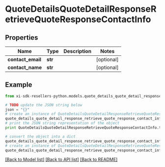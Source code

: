 # QuoteDetailsQuoteDetailResponseRetrieveQuoteResponseContactInfo


## Properties

Name | Type | Description | Notes
------------ | ------------- | ------------- | -------------
**contact_email** | **str** |  | [optional] 
**contact_name** | **str** |  | [optional] 

## Example

```python
from xi-sdk-resellers-python.models.quote_details_quote_detail_response_retrieve_quote_response_contact_info import QuoteDetailsQuoteDetailResponseRetrieveQuoteResponseContactInfo

# TODO update the JSON string below
json = "{}"
# create an instance of QuoteDetailsQuoteDetailResponseRetrieveQuoteResponseContactInfo from a JSON string
quote_details_quote_detail_response_retrieve_quote_response_contact_info_instance = QuoteDetailsQuoteDetailResponseRetrieveQuoteResponseContactInfo.from_json(json)
# print the JSON string representation of the object
print QuoteDetailsQuoteDetailResponseRetrieveQuoteResponseContactInfo.to_json()

# convert the object into a dict
quote_details_quote_detail_response_retrieve_quote_response_contact_info_dict = quote_details_quote_detail_response_retrieve_quote_response_contact_info_instance.to_dict()
# create an instance of QuoteDetailsQuoteDetailResponseRetrieveQuoteResponseContactInfo from a dict
quote_details_quote_detail_response_retrieve_quote_response_contact_info_form_dict = quote_details_quote_detail_response_retrieve_quote_response_contact_info.from_dict(quote_details_quote_detail_response_retrieve_quote_response_contact_info_dict)
```
[[Back to Model list]](../README.md#documentation-for-models) [[Back to API list]](../README.md#documentation-for-api-endpoints) [[Back to README]](../README.md)


